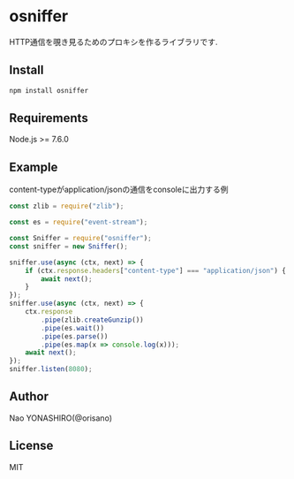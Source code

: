 # osniffer
HTTP通信を覗き見るためのプロキシを作るライブラリです.

## Install
```bash
npm install osniffer
```

## Requirements
Node.js >= 7.6.0

## Example
content-typeがapplication/jsonの通信をconsoleに出力する例
```js
const zlib = require("zlib");

const es = require("event-stream");

const Sniffer = require("osniffer");
const sniffer = new Sniffer();

sniffer.use(async (ctx, next) => {
    if (ctx.response.headers["content-type"] === "application/json") {
        await next();
    }
});
sniffer.use(async (ctx, next) => {
    ctx.response
        .pipe(zlib.createGunzip())
        .pipe(es.wait())
        .pipe(es.parse())
        .pipe(es.map(x => console.log(x)));
    await next();
});
sniffer.listen(8080);
```

## Author
Nao YONASHIRO(@orisano)

## License
MIT
